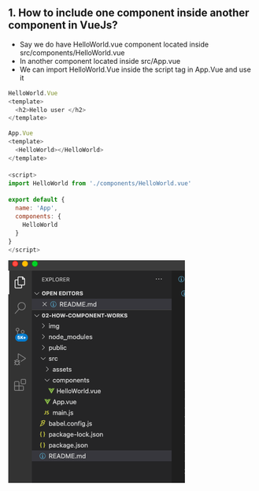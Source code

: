 ## 1. How to include one component inside another component in VueJs? ##
- Say we do have HelloWorld.vue component located inside src/components/HelloWorld.vue
- In another component located inside src/App.vue
- We can import HelloWorld.Vue inside the script tag in App.Vue and use it

```js
HelloWorld.Vue
<template>
  <h2>Hello user </h2>
</template>
```

```js
App.Vue
<template>
  <HelloWorld></HelloWorld>
</template>

<script>
import HelloWorld from './components/HelloWorld.vue'

export default {
  name: 'App',
  components: {
    HelloWorld
  }
}
</script>
```

<img src="img/img1.png" />